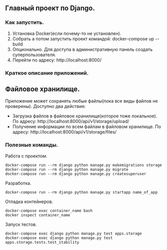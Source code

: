 ## Главный проект по Django.

### Как запустить.
1) Установка Docker(если почему-то не установлен).
2) Собрать а потом запустить проект командой: docker-compose up --build
3) Опционально. Для доступа в административную панель создать суперпользователя.
4) Перейти по адресу: http://localhost:8000/

### Краткое описание приложений.
## Файловое хранилище.
Приложение может сохранять любые файлы(пока все виды файлов не проверены).
Доступно два действия:
- Загрузка файлов в файловое хранилище(которое тоже локальное). По адресу: http://localhost:8000/api/v1/storage/upload/
- Получение информации по всем файлам в файловом хранилище. По адресу:  http://localhost:8000/api/v1/storage/files/

### Полезные команды.
Работа с проектом.
``` commandline
docker-compose run --rm django python manage.py makemigrations storage
docker-compose run --rm django python manage.py migrate
docker-compose run --rm django python manage.py createsuperuser
```
Разработка.
``` commandline
docker-compose run --rm django python manage.py startapp name_of_app
```
Отладка контейнеров.
``` commandline
docker-compose exec container_name bash
docker inspect container_name
```
Запуск тестов.
``` commandline
docker-compose exec django python manage.py test apps.storage
docker-compose exec django python manage.py test apps.storage.tests.test_stability
```